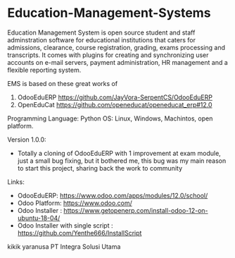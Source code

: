 # Education-Management-Systems


Education Management System is open source student and staff adminstration software for educational institutions that caters for admissions, clearance, course registration, grading, exams processing and transcripts. It comes with plugins for creating and synchronizing user accounts on e-mail servers, payment administration, HR management and a flexible reporting system.

EMS is based on these great works of

1. OdooEduERP https://github.com/JayVora-SerpentCS/OdooEduERP 
2. OpenEduCat https://github.com/openeducat/openeducat_erp#12.0

Programming Language: Python
OS: Linux, Windows, Machintos, open platform.

Version 1.0.0: 
- Totally a cloning of OdooEduERP with 1 improvement at exam module, just a small bug fixing, but it bothered me, this bug was my main reason to start this project, sharing back the work to community

Links:
- OdooEduERP: https://www.odoo.com/apps/modules/12.0/school/
- Odoo Platform: https://www.odoo.com/
- Odoo Installer : https://www.getopenerp.com/install-odoo-12-on-ubuntu-18-04/
- Odoo Installer with single script : https://github.com/Yenthe666/InstallScript

kikik yaranusa
PT Integra Solusi Utama
